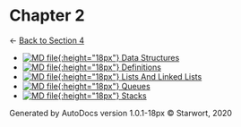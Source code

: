 # Chapter 2

← [Back to Section 4](..)

- [![MD file](https://img.icons8.com/windows/512/4a90e2/regular-document.png){:height="18px"} Data Structures](data_structures.html)
- [![MD file](https://img.icons8.com/windows/512/4a90e2/regular-document.png){:height="18px"} Definitions](definitions.html)
- [![MD file](https://img.icons8.com/windows/512/4a90e2/regular-document.png){:height="18px"} Lists And Linked Lists](lists_and_linked_lists.html)
- [![MD file](https://img.icons8.com/windows/512/4a90e2/regular-document.png){:height="18px"} Queues](queues.html)
- [![MD file](https://img.icons8.com/windows/512/4a90e2/regular-document.png){:height="18px"} Stacks](stacks.html)

Generated by AutoDocs version 1.0.1-18px © Starwort, 2020
